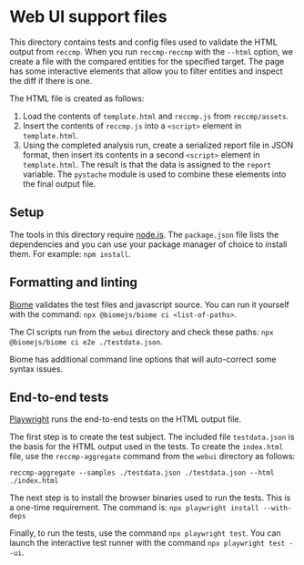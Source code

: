 # Web UI support files
This directory contains tests and config files used to validate the HTML output from `reccmp`. When you run `reccmp-reccmp` with the `--html` option, we create a file with the compared entities for the specified target. The page has some interactive elements that allow you to filter entities and inspect the diff if there is one.

The HTML file is created as follows:
1. Load the contents of `template.html` and `reccmp.js` from `reccmp/assets`.
2. Insert the contents of `reccmp.js` into a `<script>` element in `template.html`.
3. Using the completed analysis run, create a serialized report file in JSON format, then insert its contents in a second `<script>` element in `template.html`. The result is that the data is assigned to the `report` variable.
The `pystache` module is used to combine these elements into the final output file.

## Setup
The tools in this directory require [node.js](https://nodejs.org/). The `package.json` file lists the dependencies and you can use your package manager of choice to install them. For example: `npm install`.

## Formatting and linting
[Biome](https://biomejs.dev/) validates the test files and javascript source. You can run it yourself with the command: `npx @biomejs/biome ci <list-of-paths>`.

The CI scripts run from the `webui` directory and check these paths: `npx @biomejs/biome ci e2e ./testdata.json`.

Biome has additional command line options that will auto-correct some syntax issues.

## End-to-end tests
[Playwright](https://playwright.dev/) runs the end-to-end tests on the HTML output file.

The first step is to create the test subject. The included file `testdata.json` is the basis for the HTML output used in the tests. To create the `index.html` file, use the `reccmp-aggregate` command from the `webui` directory as follows:
```
reccmp-aggregate --samples ./testdata.json ./testdata.json --html ./index.html
```
The next step is to install the browser binaries used to run the tests. This is a one-time requirement. The command is: `npx playwright install --with-deps`

Finally, to run the tests, use the command `npx playwright test`. You can launch the interactive test runner with the command `npx playwright test --ui`.
